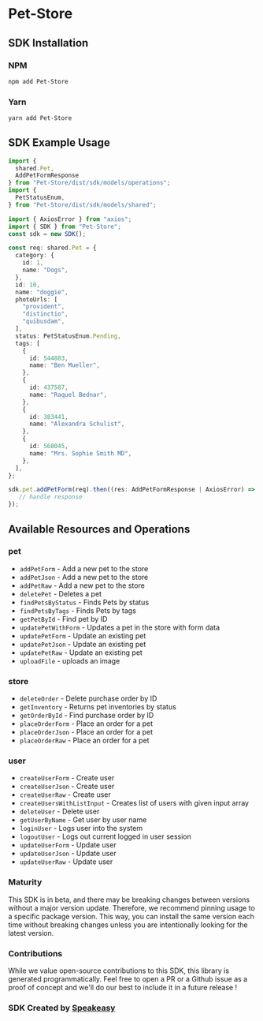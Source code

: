 # Pet-Store

<!-- Start SDK Installation -->
## SDK Installation

### NPM

```bash
npm add Pet-Store
```

### Yarn

```bash
yarn add Pet-Store
```
<!-- End SDK Installation -->

## SDK Example Usage
<!-- Start SDK Example Usage -->
```typescript
import {
  shared.Pet,
  AddPetFormResponse
} from "Pet-Store/dist/sdk/models/operations";
import {
  PetStatusEnum,
} from "Pet-Store/dist/sdk/models/shared";

import { AxiosError } from "axios";
import { SDK } from "Pet-Store";
const sdk = new SDK();

const req: shared.Pet = {
  category: {
    id: 1,
    name: "Dogs",
  },
  id: 10,
  name: "doggie",
  photoUrls: [
    "provident",
    "distinctio",
    "quibusdam",
  ],
  status: PetStatusEnum.Pending,
  tags: [
    {
      id: 544883,
      name: "Ben Mueller",
    },
    {
      id: 437587,
      name: "Raquel Bednar",
    },
    {
      id: 383441,
      name: "Alexandra Schulist",
    },
    {
      id: 568045,
      name: "Mrs. Sophie Smith MD",
    },
  ],
};

sdk.pet.addPetForm(req).then((res: AddPetFormResponse | AxiosError) => {
   // handle response
});
```
<!-- End SDK Example Usage -->

<!-- Start SDK Available Operations -->
## Available Resources and Operations


### pet

* `addPetForm` - Add a new pet to the store
* `addPetJson` - Add a new pet to the store
* `addPetRaw` - Add a new pet to the store
* `deletePet` - Deletes a pet
* `findPetsByStatus` - Finds Pets by status
* `findPetsByTags` - Finds Pets by tags
* `getPetById` - Find pet by ID
* `updatePetWithForm` - Updates a pet in the store with form data
* `updatePetForm` - Update an existing pet
* `updatePetJson` - Update an existing pet
* `updatePetRaw` - Update an existing pet
* `uploadFile` - uploads an image

### store

* `deleteOrder` - Delete purchase order by ID
* `getInventory` - Returns pet inventories by status
* `getOrderById` - Find purchase order by ID
* `placeOrderForm` - Place an order for a pet
* `placeOrderJson` - Place an order for a pet
* `placeOrderRaw` - Place an order for a pet

### user

* `createUserForm` - Create user
* `createUserJson` - Create user
* `createUserRaw` - Create user
* `createUsersWithListInput` - Creates list of users with given input array
* `deleteUser` - Delete user
* `getUserByName` - Get user by user name
* `loginUser` - Logs user into the system
* `logoutUser` - Logs out current logged in user session
* `updateUserForm` - Update user
* `updateUserJson` - Update user
* `updateUserRaw` - Update user
<!-- End SDK Available Operations -->

### Maturity

This SDK is in beta, and there may be breaking changes between versions without a major version update. Therefore, we recommend pinning usage
to a specific package version. This way, you can install the same version each time without breaking changes unless you are intentionally
looking for the latest version.

### Contributions

While we value open-source contributions to this SDK, this library is generated programmatically.
Feel free to open a PR or a Github issue as a proof of concept and we'll do our best to include it in a future release !

### SDK Created by [Speakeasy](https://docs.speakeasyapi.dev/docs/using-speakeasy/client-sdks)

